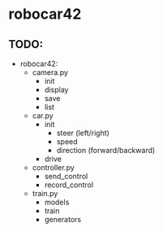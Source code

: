 # robocar42

## TODO:
- robocar42:
  * camera.py
    - init
    - display
    - save
    - list
  * car.py
    - init
      + steer (left/right)
      + speed
      + direction (forward/backward)
    - drive
  * controller.py
    - send_control
    - record_control
  * train.py
    - models
    - train
    - generators
 
